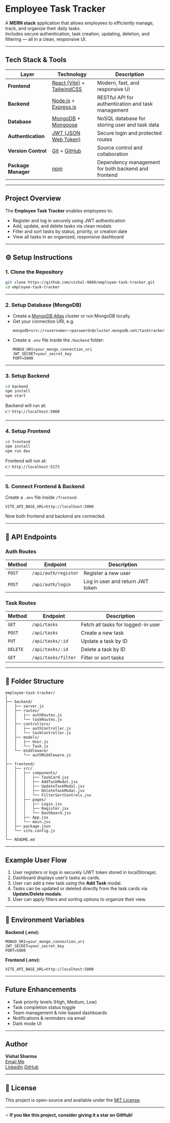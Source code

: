 #  Employee Task Tracker

A **MERN stack** application that allows employees to efficiently manage, track, and organize their daily tasks.  
Includes secure authentication, task creation, updating, deletion, and filtering — all in a clean, responsive UI.

---

##  Tech Stack & Tools

| Layer | Technology | Description |
|-------|-------------|-------------|
| **Frontend** | [React (Vite)](https://vitejs.dev/) + [TailwindCSS](https://tailwindcss.com/) | Modern, fast, and responsive UI |
| **Backend** | [Node.js](https://nodejs.org/) + [Express.js](https://expressjs.com/) | RESTful API for authentication and task management |
| **Database** | [MongoDB](https://www.mongodb.com/) + [Mongoose](https://mongoosejs.com/) | NoSQL database for storing user and task data |
| **Authentication** | [JWT (JSON Web Token)](https://jwt.io/) | Secure login and protected routes |
| **Version Control** | [Git](https://git-scm.com/) + [GitHub](https://github.com/) | Source control and collaboration |
| **Package Manager** | [npm](https://www.npmjs.com/) | Dependency management for both backend and frontend |

---

##  Project Overview

The **Employee Task Tracker** enables employees to:
-  Register and log in securely using JWT authentication  
-  Add, update, and delete tasks via clean modals  
-  Filter and sort tasks by status, priority, or creation date  
-  View all tasks in an organized, responsive dashboard  

---

## ⚙️ Setup Instructions

### **1. Clone the Repository**
```bash
git clone https://github.com/vishal-9689/employee-task-tracker.git
cd employee-task-tracker
```

---

### **2. Setup Database (MongoDB)**
- Create a [MongoDB Atlas](https://www.mongodb.com/atlas/database) cluster or run MongoDB locally.
- Get your connection URI, e.g.
  ```
  mongodb+srv://<username>:<password>@cluster.mongodb.net/tasktracker
  ```
- Create a `.env` file inside the `/backend` folder:
  ```env
  MONGO_URI=your_mongo_connection_uri
  JWT_SECRET=your_secret_key
  PORT=5000
  ```

---

### **3. Setup Backend**
```bash
cd backend
npm install
npm start
```
Backend will run at:  
👉 `http://localhost:5000`

---

### **4. Setup Frontend**
```bash
cd frontend
npm install
npm run dev
```
Frontend will run at:  
👉 `http://localhost:5173`

---

### **5. Connect Frontend & Backend**
Create a `.env` file inside `/frontend`:
```env
VITE_API_BASE_URL=http://localhost:5000
```
Now both frontend and backend are connected.

---

## 📡 API Endpoints

### **Auth Routes**
| Method | Endpoint | Description |
|--------|-----------|-------------|
| `POST` | `/api/auth/register` | Register a new user |
| `POST` | `/api/auth/login` | Log in user and return JWT token |

### **Task Routes**
| Method | Endpoint | Description |
|--------|-----------|-------------|
| `GET` | `/api/tasks` | Fetch all tasks for logged-in user |
| `POST` | `/api/tasks` | Create a new task |
| `PUT` | `/api/tasks/:id` | Update a task by ID |
| `DELETE` | `/api/tasks/:id` | Delete a task by ID |
| `GET` | `/api/tasks/filter` | Filter or sort tasks |

---

## 🧱 Folder Structure

```
employee-task-tracker/
│
├── backend/
│   ├── server.js
│   ├── routes/
│   │   ├── authRoutes.js
│   │   └── taskRoutes.js
│   ├── controllers/
│   │   ├── authController.js
│   │   └── taskController.js
│   ├── models/
│   │   ├── User.js
│   │   └── Task.js
│   └── middleware/
│       └── authMiddleware.js
│
├── frontend/
│   ├── src/
│   │   ├── components/
│   │   │   ├── TaskCard.jsx
│   │   │   ├── AddTaskModal.jsx
│   │   │   ├── UpdateTaskModal.jsx
│   │   │   ├── DeleteTaskModal.jsx
│   │   │   └── FilterSortControls.jsx
│   │   ├── pages/
│   │   │   ├── Login.jsx
│   │   │   ├── Register.jsx
│   │   │   └── Dashboard.jsx
│   │   ├── App.jsx
│   │   └── main.jsx
│   ├── package.json
│   └── vite.config.js
│
└── README.md
```

---

##  Example User Flow

1. User registers or logs in securely (JWT token stored in localStorage).  
2. Dashboard displays user’s tasks as cards.  
3. User can add a new task using the **Add Task** modal.  
4. Tasks can be updated or deleted directly from the task cards via **Update/Delete modals**.  
5. User can apply filters and sorting options to organize their view.  

---

## 🧰 Environment Variables

**Backend (.env):**
```env
MONGO_URI=your_mongo_connection_uri
JWT_SECRET=your_secret_key
PORT=5000
```

**Frontend (.env):**
```env
VITE_API_BASE_URL=http://localhost:5000
```

---

##  Future Enhancements

-  Task priority levels (High, Medium, Low)
-  Task completion status toggle
-  Team management & role-based dashboards
-  Notifications & reminders via email
-  Dark mode UI

---

##  Author

**Vishal Sharma**  
 [Email Me](mailto:panditvisha1364@gmail.com)  
 [LinkedIn]([https://linkedin.com/in/yourprofile](https://www.linkedin.com/in/vishal-sharma-73184522a/))  
 [GitHub](https://github.com/vishal-9689)

---

## 🪪 License

This project is open-source and available under the [MIT License](LICENSE).

---

⭐ **If you like this project, consider giving it a star on GitHub!**
